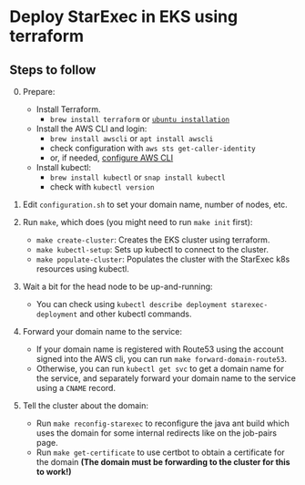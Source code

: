 # Deploy StarExec in EKS using terraform

## Steps to follow
0. Prepare:
    - Install Terraform.
        - `brew install terraform` or [`ubuntu installation`](https://askubuntu.com/questions/983351/how-to-install-terraform-in-ubuntu)
    - Install the AWS CLI and login:
        - `brew install awscli` or `apt install awscli`
        - check configuration with `aws sts get-caller-identity`
        - or, if needed, [configure AWS CLI](https://docs.aws.amazon.com/cli/latest/userguide/cli-chap-configure.html)
    - Install kubectl:
        - `brew install kubectl` or `snap install kubectl`
        - check with `kubectl version`

1. Edit `configuration.sh` to set your domain name, number of nodes, etc.
2. Run ```make```, which does (you might need to run `make init` first):
    - ```make create-cluster```: Creates the EKS cluster using terraform.
    - ```make kubectl-setup```: Sets up kubectl to connect to the cluster.
    - ```make populate-cluster```: Populates the cluster with the StarExec k8s resources using kubectl.

3. Wait a bit for the head node to be up-and-running:
    - You can check using ```kubectl describe deployment starexec-deployment``` and other kubectl commands.

4. Forward your domain name to the service:
    - If your domain name is registered with Route53 using the account signed into the AWS cli, you can run ```make forward-domain-route53```.
    - Otherwise, you can run ```kubectl get svc```
    to get a domain name for the service, and separately
    forward your domain name to the service using a `CNAME` record.
5. Tell the cluster about the domain:
    - Run ```make reconfig-starexec``` to reconfigure the java ant build which uses the domain for some internal redirects like on the job-pairs page.
    - Run ```make get-certificate``` to use certbot to obtain a certificate for the domain **(The domain must be forwarding to the cluster for this to work!)**

